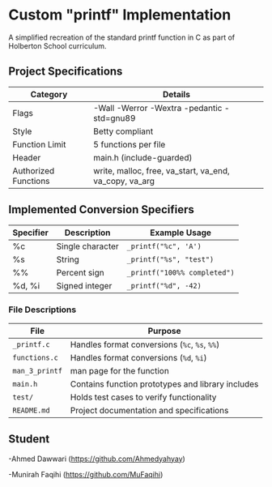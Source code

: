 # Custom "printf" Implementation

A simplified recreation of the standard printf function in C as part of Holberton School curriculum.

## Project Specifications

| Category             | Details                                                                 |
|----------------------|-------------------------------------------------------------------------|
| Flags                | -Wall -Werror -Wextra -pedantic -std=gnu89                              |
| Style                | Betty compliant                                                         |
| Function Limit       |     5 functions per file                                                |
| Header               | main.h (include-guarded)                                                |
| Authorized Functions | write, malloc, free, va_start, va_end, va_copy, va_arg                  |

## Implemented Conversion Specifiers

| Specifier | Description                  | Example Usage                |
|-----------|------------------------------|------------------------------|
| %c        | Single character             | `_printf("%c", 'A')`         |
| %s        | String                       | `_printf("%s", "test")`      |
| %%        | Percent sign                 | `_printf("100%% completed")` |
| %d, %i    | Signed integer               | `_printf("%d", -42)`         |

### File Descriptions

| File          | Purpose                                                                 |
|---------------|-------------------------------------------------------------------------|
| `_printf.c`   | Handles format conversions (`%c`, `%s`, `%%`)                           |
| `functions.c` | Handles format conversions (`%d`, `%i`)                                 |
| `man_3_printf`|man page for the function                                                |
| `main.h`      | Contains function prototypes and library includes                       |
| `test/`       | Holds test cases to verify functionality                                |
| `README.md`   | Project documentation and specifications                                |


## Student

-Ahmed Dawwari (https://github.com/Ahmedyahyay)

-Munirah Faqihi (https://github.com/MuFaqihi)
